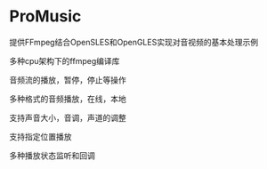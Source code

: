 # ProMusic
提供FFmpeg结合OpenSLES和OpenGLES实现对音视频的基本处理示例

多种cpu架构下的ffmpeg编译库

音频流的播放，暂停，停止等操作

多种格式的音频播放，在线，本地

支持声音大小，音调，声道的调整

支持指定位置播放

多种播放状态监听和回调
